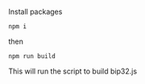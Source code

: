 Install packages
```
npm i
```
then
```
npm run build
```

This will run the script to build bip32.js